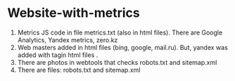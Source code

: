 # Website-with-metrics
1) Metrics JS code in file metrics.txt (also in html files). There are Google Analytics, Yandex metrics, zero.kz
2) Web masters added in html files (bing, google, mail.ru). But, yandex was added with tagin html files <meta name="yandex-verification" content="34c43d1db6f0b0b9" />.
3) There are photos in webtools that checks robots.txt and sitemap.xml
4) There are files: robots.txt and sitemap.xml
